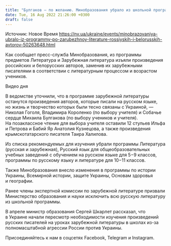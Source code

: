 ```yaml
---
title: "Булгаков — по желанию. Минобразования убрало из школьной программы российских и белорусских писателей"
date: Tue, 16 Aug 2022 21:26:00 +0300
draft: false
---
```

Источник: Новое Время https://nv.ua/ukraine/events/minobrazovaniya-ubralo-iz-programmy-po-zarubezhnoy-literature-rossiyskih-i-belorusskih-avtorov-50263648.html


 Как сообщает пресс-служба Минобразования, из программы предметов Литература и Зарубежная литература изъяли произведения российских и белорусских авторов, заменив их зарубежными писателями в соответствии с литературным процессом и возрастом учеников.

 Видео дня   

В ведомстве уточнили, что в программе зарубежной литературы останутся произведения авторов, которые писали на русском языке, но жизнь и творчество которых были тесно связаны с Украиной, — Николая Гоголя, Владимира Короленко (по выбору учителя) и Собачье сердце Михаила Булгакова (по выбору учеников и учителя). На позаклассное чтение для выбора учителя оставили 12 стульев Ильфа и Петрова и Бабий Яр Анатолия Кузнецова, а также произведения крымскотатарского писателя Таира Халилова.

Из списка рекомендуемых для изучения убрали программы Литература (русская и зарубежная), Русский язык для общеобразовательных учебных заведений с обучением на русском языке для 5−9 классов, программы по русскому языку и литературе для 10−11 классов.

Также Минобразования внесло изменения в программы по истории Украины, Всемирной истории, защите Украины, Основам здоровья и географии.

Ранее члены экспертной комиссии по зарубежной литературе призвали Министерство образования и науки исключить всю русскую литературу из школьной программы.

В апреле министр образования Сергей Шкарлет рассказал, что в Украине начали пересмотр необходимости изучения произведений русских писателей на уроках зарубежной литературы в школах из-за полномасштабной агрессии России против Украины.

Присоединяйтесь к нам в соцсетях Facebook, Telegram и Instagram.

